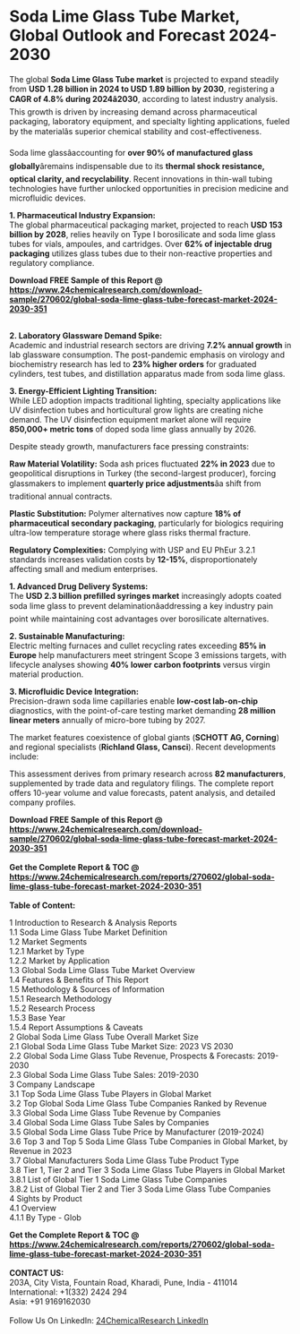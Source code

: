 <h1>Soda Lime Glass Tube Market, Global Outlook and Forecast 2024-2030</h1><p>The global <strong>Soda Lime Glass Tube market</strong> is projected to expand steadily from <strong>USD 1.28 billion in 2024 to USD 1.89 billion by 2030</strong>, registering a <strong>CAGR of 4.8% during 2024â2030</strong>, according to latest industry analysis. This growth is driven by increasing demand across pharmaceutical packaging, laboratory equipment, and specialty lighting applications, fueled by the materialâs superior chemical stability and cost-effectiveness.</p><p>Soda lime glassâaccounting for <strong>over 90% of manufactured glass globally</strong>âremains indispensable due to its <strong>thermal shock resistance, optical clarity, and recyclability</strong>. Recent innovations in thin-wall tubing technologies have further unlocked opportunities in precision medicine and microfluidic devices.</p><p><strong>1. Pharmaceutical Industry Expansion:</strong><br>The global pharmaceutical packaging market, projected to reach <strong>USD 153 billion by 2028</strong>, relies heavily on Type I borosilicate and soda lime glass tubes for vials, ampoules, and cartridges. Over <strong>62% of injectable drug packaging</strong> utilizes glass tubes due to their non-reactive properties and regulatory compliance.</p><div><b>Download FREE Sample of this Report @ 
            <a href="https://www.24chemicalresearch.com/download-sample/270602/global-soda-lime-glass-tube-forecast-market-2024-2030-351">
            https://www.24chemicalresearch.com/download-sample/270602/global-soda-lime-glass-tube-forecast-market-2024-2030-351</a></b></div><br><p><strong>2. Laboratory Glassware Demand Spike:</strong><br>Academic and industrial research sectors are driving <strong>7.2% annual growth</strong> in lab glassware consumption. The post-pandemic emphasis on virology and biochemistry research has led to <strong>23% higher orders</strong> for graduated cylinders, test tubes, and distillation apparatus made from soda lime glass.</p><p><strong>3. Energy-Efficient Lighting Transition:</strong><br>While LED adoption impacts traditional lighting, specialty applications like UV disinfection tubes and horticultural grow lights are creating niche demand. The UV disinfection equipment market alone will require <strong>850,000+ metric tons</strong> of doped soda lime glass annually by 2026.</p><p>Despite steady growth, manufacturers face pressing constraints:</p><p><strong>Raw Material Volatility:</strong> Soda ash prices fluctuated <strong>22% in 2023</strong> due to geopolitical disruptions in Turkey (the second-largest producer), forcing glassmakers to implement <strong>quarterly price adjustments</strong>âa shift from traditional annual contracts.</p><p><strong>Plastic Substitution:</strong> Polymer alternatives now capture <strong>18% of pharmaceutical secondary packaging</strong>, particularly for biologics requiring ultra-low temperature storage where glass risks thermal fracture.</p><p><strong>Regulatory Complexities:</strong> Complying with USP  and EU PhEur 3.2.1 standards increases validation costs by <strong>12-15%</strong>, disproportionately affecting small and medium enterprises.</p><p><strong>1. Advanced Drug Delivery Systems:</strong><br>The <strong>USD 2.3 billion prefilled syringes market</strong> increasingly adopts coated soda lime glass to prevent delaminationâaddressing a key industry pain point while maintaining cost advantages over borosilicate alternatives.</p><p><strong>2. Sustainable Manufacturing:</strong><br>Electric melting furnaces and cullet recycling rates exceeding <strong>85% in Europe</strong> help manufacturers meet stringent Scope 3 emissions targets, with lifecycle analyses showing <strong>40% lower carbon footprints</strong> versus virgin material production.</p><p><strong>3. Microfluidic Device Integration:</strong><br>Precision-drawn soda lime capillaries enable <strong>low-cost lab-on-chip</strong> diagnostics, with the point-of-care testing market demanding <strong>28 million linear meters</strong> annually of micro-bore tubing by 2027.</p><p>The market features coexistence of global giants (<strong>SCHOTT AG, Corning</strong>) and regional specialists (<strong>Richland Glass, Cansci</strong>). Recent developments include:</p><p>This assessment derives from primary research across <strong>82 manufacturers</strong>, supplemented by trade data and regulatory filings. The complete report offers 10-year volume and value forecasts, patent analysis, and detailed company profiles.</p><div><b>Download FREE Sample of this Report @ 
            <a href="https://www.24chemicalresearch.com/download-sample/270602/global-soda-lime-glass-tube-forecast-market-2024-2030-351">
            https://www.24chemicalresearch.com/download-sample/270602/global-soda-lime-glass-tube-forecast-market-2024-2030-351</a></b></div><br><div><b>Get the Complete Report & TOC @ 
            <a href="https://www.24chemicalresearch.com/reports/270602/global-soda-lime-glass-tube-forecast-market-2024-2030-351">
            https://www.24chemicalresearch.com/reports/270602/global-soda-lime-glass-tube-forecast-market-2024-2030-351</a></b></div><br>
            <b>Table of Content:</b><p>1 Introduction to Research & Analysis Reports<br />
    1.1 Soda Lime Glass Tube Market Definition<br />
    1.2 Market Segments<br />
        1.2.1 Market by Type<br />
        1.2.2 Market by Application<br />
    1.3 Global Soda Lime Glass Tube Market Overview<br />
    1.4 Features & Benefits of This Report<br />
    1.5 Methodology & Sources of Information<br />
        1.5.1 Research Methodology<br />
        1.5.2 Research Process<br />
        1.5.3 Base Year<br />
        1.5.4 Report Assumptions & Caveats<br />
2 Global Soda Lime Glass Tube Overall Market Size<br />
    2.1 Global Soda Lime Glass Tube Market Size: 2023 VS 2030<br />
    2.2 Global Soda Lime Glass Tube Revenue, Prospects & Forecasts: 2019-2030<br />
    2.3 Global Soda Lime Glass Tube Sales: 2019-2030<br />
3 Company Landscape<br />
    3.1 Top Soda Lime Glass Tube Players in Global Market<br />
    3.2 Top Global Soda Lime Glass Tube Companies Ranked by Revenue<br />
    3.3 Global Soda Lime Glass Tube Revenue by Companies<br />
    3.4 Global Soda Lime Glass Tube Sales by Companies<br />
    3.5 Global Soda Lime Glass Tube Price by Manufacturer (2019-2024)<br />
    3.6 Top 3 and Top 5 Soda Lime Glass Tube Companies in Global Market, by Revenue in 2023<br />
    3.7 Global Manufacturers Soda Lime Glass Tube Product Type<br />
    3.8 Tier 1, Tier 2 and Tier 3 Soda Lime Glass Tube Players in Global Market<br />
        3.8.1 List of Global Tier 1 Soda Lime Glass Tube Companies<br />
        3.8.2 List of Global Tier 2 and Tier 3 Soda Lime Glass Tube Companies<br />
4 Sights by Product<br />
    4.1 Overview<br />
        4.1.1 By Type - Glob</p><div><b>Get the Complete Report & TOC @ 
            <a href="https://www.24chemicalresearch.com/reports/270602/global-soda-lime-glass-tube-forecast-market-2024-2030-351">
            https://www.24chemicalresearch.com/reports/270602/global-soda-lime-glass-tube-forecast-market-2024-2030-351</a></b></div><br><b>CONTACT US:</b><br>
            203A, City Vista, Fountain Road, Kharadi, Pune, India - 411014<br>
            International: +1(332) 2424 294<br>
            Asia: +91 9169162030 <br><br>
            Follow Us On LinkedIn: <a href="https://www.linkedin.com/company/24chemicalresearch/">24ChemicalResearch LinkedIn</a>